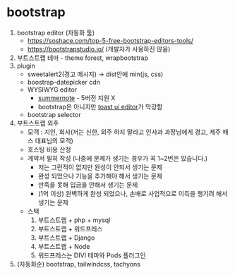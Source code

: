 # bootstrap

1. bootstrap editor (자동화 툴)
   - https://soshace.com/top-5-free-bootstrap-editors-tools/
   - https://bootstrapstudio.io/ (개발자가 사용하진 않음)
2. 부트스트랩 테마 - theme forest, wrapbootstrap
3. plugin
   - sweetalert2(경고 메시지) -> dist안에 min(js, css)
   - boostrap-datepicker cdn
   - WYSIWYG editor
     - [summernote](https://summernote.org/) - 5버전 지원 X
     - bootstrap은 아니지만 [toast ui editor](https://ui.toast.com/tui-editor)가 막강함
   - bootstrap selector
4. 부트스트랩 외주
   - 모객 : 지인, 회사(저는 신한, 외주 하지 말라고 인사과 과장님에게 경고, 제주 패스 대표님의 모객)
   - 호스팅 비용 산정
   - 계약서 필히 작성 (나중에 문제가 생기는 경우가 꼭 1~2번은 있습니다.)
     - 저는 그런적이 없지만 완성이 안되서 생기는 문제
     - 완성 되었으나 기능을 추가해야 해서 생기는 문제
     - 만족을 못해 입금을 안해서 생기는 문제
     - (1억 이상) 완벽하게 완성 되었으나, 손배로 사업적으로 이득을 챙기려 해서 생기는 문제
   - 스택
     1. 부트스트랩 + php + mysql
     2. 부트스트랩 + 워드프레스
     3. 부트스트랩 + Django
     4. 부트스트랩 + Node
     5. 워드프레스는 DIVI 테마와 Pods 플러그인
5. (자동화순) bootstrap, tailwindcss, tachyons
